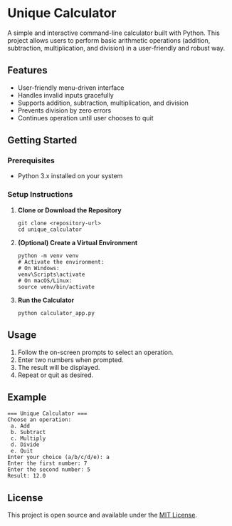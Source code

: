 # Unique Calculator

A simple and interactive command-line calculator built with Python. This project allows users to perform basic arithmetic operations (addition, subtraction, multiplication, and division) in a user-friendly and robust way.

## Features

- User-friendly menu-driven interface
- Handles invalid inputs gracefully
- Supports addition, subtraction, multiplication, and division
- Prevents division by zero errors
- Continues operation until user chooses to quit

## Getting Started

### Prerequisites

- Python 3.x installed on your system

### Setup Instructions

1. **Clone or Download the Repository**

   ```
   git clone <repository-url>
   cd unique_calculator
   ```

2. **(Optional) Create a Virtual Environment**

   ```
   python -m venv venv
   # Activate the environment:
   # On Windows:
   venv\Scripts\activate
   # On macOS/Linux:
   source venv/bin/activate
   ```

3. **Run the Calculator**

   ```
   python calculator_app.py
   ```

## Usage

1. Follow the on-screen prompts to select an operation.
2. Enter two numbers when prompted.
3. The result will be displayed.
4. Repeat or quit as desired.

## Example

```
=== Unique Calculator ===
Choose an operation:
 a. Add
 b. Subtract
 c. Multiply
 d. Divide
 e. Quit
Enter your choice (a/b/c/d/e): a
Enter the first number: 7
Enter the second number: 5
Result: 12.0
```

## License

This project is open source and available under the [MIT License](LICENSE).

